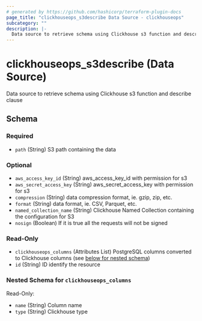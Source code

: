 ```yaml
---
# generated by https://github.com/hashicorp/terraform-plugin-docs
page_title: "clickhouseops_s3describe Data Source - clickhouseops"
subcategory: ""
description: |-
  Data source to retrieve schema using Clickhouse s3 function and describe clause
---
```


# clickhouseops_s3describe (Data Source)

Data source to retrieve schema using Clickhouse s3 function and describe clause



<!-- schema generated by tfplugindocs -->
## Schema

### Required

- `path` (String) S3 path containing the data

### Optional

- `aws_access_key_id` (String) aws_access_key_id with permission for s3
- `aws_secret_access_key` (String) aws_secret_access_key with permission for s3
- `compression` (String) data compression format, ie. gzip, zip, etc.
- `format` (String) data format, ie. CSV, Parquet, etc.
- `named_collection_name` (String) Clickhouse Named Collection containing the configuration for S3
- `nosign` (Boolean) If it is true all the requests will not be signed

### Read-Only

- `clickhouseops_columns` (Attributes List) PostgreSQL columns converted to Clickhouse columns (see [below for nested schema](#nestedatt--clickhouseops_columns))
- `id` (String) ID identify the resource

<a id="nestedatt--clickhouseops_columns"></a>
### Nested Schema for `clickhouseops_columns`

Read-Only:

- `name` (String) Column name
- `type` (String) Clickhouse type
